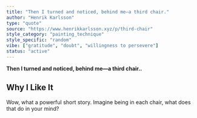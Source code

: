 ```yaml
---
title: "Then I turned and noticed, behind me—a third chair."
author: "Henrik Karlsson"
type: "quote"
source: "https://www.henrikkarlsson.xyz/p/third-chair"
style_category: "painting_technique"
style_specific: "random"
vibe: ["gratitude", "doubt", "willingness to persevere"]
status: "active"
---
```


**Then I turned and noticed, behind me—a third chair..**

## Why I Like It
Wow, what a powerful short story.  Imagine being in each chair, what does that do in your mind?